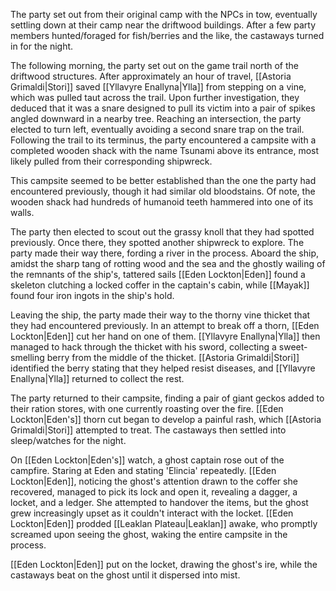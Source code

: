 The party set out from their original camp with the NPCs in tow, eventually settling down at their camp near the driftwood buildings. After a few party members hunted/foraged for fish/berries and the like, the castaways turned in for the night. 

The following morning, the party set out on the game trail north of the driftwood structures. After approximately an hour of travel, [[Astoria Grimaldi|Stori]] saved [[Yllavyre Enallyna|Ylla]] from stepping on a vine, which was pulled taut across the trail. Upon further investigation, they deduced that it was a snare designed to pull its victim into a pair of spikes angled downward in a nearby tree. Reaching an intersection, the party elected to turn left, eventually avoiding a second snare trap on the trail. Following the trail to its terminus, the party encountered a campsite with a completed wooden shack with the name Tsunami above its entrance, most likely pulled from their corresponding shipwreck.

This campsite seemed to be better established than the one the party had encountered previously, though it had similar old bloodstains. Of note, the wooden shack had hundreds of humanoid teeth hammered into one of its walls. 

The party then elected to scout out the grassy knoll that they had spotted previously. Once there, they spotted another shipwreck to explore. The party made their way there, fording a river in the process. Aboard the ship, amidst the sharp tang of rotting wood and the sea and the ghostly wailing of the remnants of the ship's, tattered sails [[Eden Lockton|Eden]] found a skeleton clutching a locked coffer in the captain's cabin, while [[Mayak]] found four iron ingots in the ship's hold. 

Leaving the ship, the party made their way to the thorny vine thicket that they had encountered previously. In an attempt to break off a thorn, [[Eden Lockton|Eden]] cut her hand on one of them. [[Yllavyre Enallyna|Ylla]] then managed to hack through the thicket with his sword, collecting a sweet-smelling berry from the middle of the thicket. [[Astoria Grimaldi|Stori]] identified the berry stating that they helped resist diseases, and [[Yllavyre Enallyna|Ylla]] returned to collect the rest.

The party returned to their campsite, finding a pair of giant geckos added to their ration stores, with one currently roasting over the fire. [[Eden Lockton|Eden's]] thorn cut began to develop a painful rash, which [[Astoria Grimaldi|Stori]] attempted to treat. The castaways then settled into sleep/watches for the night. 

On [[Eden Lockton|Eden's]] watch, a ghost captain rose out of the campfire. Staring at Eden and stating 'Elincia' repeatedly. [[Eden Lockton|Eden]], noticing the ghost's attention drawn to the coffer she recovered, managed to pick its lock and open it, revealing a dagger, a locket, and a ledger. She attempted to handover the items, but the ghost grew increasingly upset as it couldn't interact with the locket. [[Eden Lockton|Eden]] prodded [[Leaklan Plateau|Leaklan]] awake, who promptly screamed upon seeing the ghost, waking the entire campsite in the process.

[[Eden Lockton|Eden]] put on the locket, drawing the ghost's ire, while the castaways beat on the ghost until it dispersed into mist.